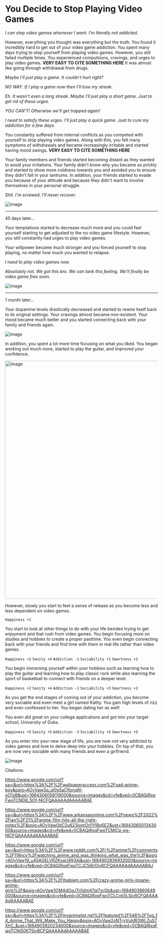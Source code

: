 # You Decide to Stop Playing Video Games

_I can stop video games whenever I want. I'm literally not addicted._

However, everything you thought was everything but the truth. You found it incredibly hard to get out of your video game addiction. You spent many days trying to stop yourself from playing video games. However, you still failed multiple times. You experienced compulsions, cravings, and urges to play video games. **VERY EASY TO CITE SOMETHING HERE** It was almost like going through withdrawal from drugs. 

_Maybe I'll just play a game. It couldn't hurt right?_

_NO WAY. If I play a game now then I'll lose my streak._

_Eh. It wasn't even a long streak. Maybe I'll just play a short game. Just to get rid of these urges._

_YOU CAN'T! Otherwise we'll get trapped again!_

_I need to satisfy these urges. I'll just play a quick game. Just to cure my addiction for a few days._

You constantly suffered from internal conflicts as you competed with yourself to stop playing video games. Along with this, you felt many symptoms of withdrawals and became increasingly irritable and started having mood swings. **VERY EASY TO CITE SOMETHING HERE**

Your family members and friends started becoming distant as they wanted to avoid your irritations. Your family didn't know why you became so prickly and started to show more coldness towards you and avoided you to ensure they didn't fall in your tantrums. In addition, your friends started to evade you because of your attitude and because they didn't want to involve themselves in your personal struggle. 

_Shit. I'm screwed. I'll never recover._

![image](https://github.com/Dubshott/CAT3Book/assets/55414361/d582fbc2-bcbf-4ad0-a20b-2cf4b4b9b11f)

<hr>

45 days later...

Your temptations started to decrease much more and you could feel yourself starting to get adjusted to the no video game lifestyle. However, you still constantly had urges to play video games.

Your willpower became much stronger and you forced yourself to stop playing, no matter how much you wanted to relapse. 

_I need to play video games now._

_Absolutely not. We got this bro. We can tank this feeling. We'll finally be video game free soon._

![image](https://github.com/Dubshott/CAT3Book/assets/55414361/5f11d812-7034-454b-aa78-c325f47f7342)

<hr>

1 month later...

Your dopamine levels drastically decreased and started to rewire itself back to its original settings. Your cravings almost became non-existent. Your mood became much better and you started connecting back with your family and friends again.

![image](https://github.com/Dubshott/CAT3Book/assets/55414361/3e0a1f8d-9f84-4435-8a6c-bd9a40d43541)

In addition, you spent a lot more time focusing on what you liked. You began working out much more, started to play the guitar, and improved your confidence. 

<img width="784" alt="image" src="https://github.com/Dubshott/CAT3Book/assets/55414361/3c9f1467-0240-406b-872d-0be60101db0a">

However, slowly you start to feel a sense of release as you become less and less dependent on video games.

`Happiness +1`

You start to look at other things to do with your life besides trying to get enjoyment and that rush from video games. You begin focusing more on studies and hobbies to create a proper pasttime. You even begin connecting back with your friends and find time with them in real life rather than video games. 

`Happiness +2`
`Sanity +4`
`Addiction -1` 
`Sociability +1`
`Smartness +2`

You begin immersing yourself within your hobbies such as learning how to play the guitar and learning how to play classic rock while also learning the sport of basketball to connect with friends on a deeper level. 

`Happiness +2`
`Sanity +4`
`Addiction -1` 
`Sociability +3`
`Smartness +2`

As you get the end stages of coming out of your addiction, you become very sociable and even meet a girl named Kathy. You gain high levels of rizz and even confessed to her. You began dating her as well! 

You even did great on your college applications and got into your target school, University of Dubs.

`Happiness +5`
`Sanity +5`
`Addiction -3` 
`Sociability +5`
`Smartness +5`

As you enter into your new stage of life, you are now not very addicted to video games and love to delve deep into your hobbies. On top of that, you are now very sociable with many friends and even a girlfriend. 

![image](https://github.com/Dubshott/CAT3Book/assets/55414361/c3bd489e-9753-4828-8c5e-0b77afbe0e7e)


Citations:

https://www.google.com/url?sa=i&url=https%3A%2F%2Fwallpaperaccess.com%2Fsad-anime-boy&psig=AOvVaw3q_qI0s5aCftonqN-oO1zB&ust=1684306058119000&source=images&cd=vfe&ved=0CBAQjRxqFwoTCND8_5Of-f4CFQAAAAAdAAAAABAE

https://www.google.com/url?sa=i&url=https%3A%2F%2Fwww.arkansasonline.com%2Fnews%2F2022%2Fjan%2F21%2Fanime-film-hits-all-the-right-notes%2F&psig=AOvVaw0dC2u623iomOrl1Yl8q5EZ&ust=1684306501343000&source=images&cd=vfe&ved=0CBAQjRxqFwoTCMjCp-eg-f4CFQAAAAAdAAAAABAE

https://www.google.com/url?sa=i&url=https%3A%2F%2Fwww.reddit.com%2Fr%2Fanime%2Fcomments%2F118ncy%2Fwatching_anime_and_was_thinking_what_was_the%2F&psig=AOvVaw19_u45AGELVRZKxaU993Ai&ust=1684902836932000&source=images&cd=vfe&ved=0CBAQjRxqFwoTCJC5i6rOiv8CFQAAAAAdAAAAABAJ

https://www.google.com/url?sa=i&url=https%3A%2F%2Fthebiem.com%2Fcrazy-anime-girls-insane-anime-girls%2F&psig=AOvVaw1OM4dOqJTr0dm47qI7xrGb&ust=1684903860649000&source=images&cd=vfe&ved=0CBAQjRxqFwoTCLCvk5LSiv8CFQAAAAAdAAAAABAE

https://www.google.com/url?sa=i&url=https%3A%2F%2Fmyanimelist.net%2Ffeatured%2F546%2FTop_14_Anime_That_Will_Make_You_Happy&psig=AOvVaw2oNTryVuIdR3WLZuS7XhC_&ust=1684903920234000&source=images&cd=vfe&ved=0CBAQjRxqFwoTCNi50K7Siv8CFQAAAAAdAAAAABAE
